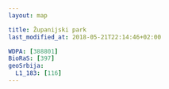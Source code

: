 ```yaml
---
layout: map

title: Županijski park
last_modified_at: 2018-05-21T22:14:46+02:00

WDPA: [388801]
BioRaS: [397]
geoSrbija:
  L1_183: [116]
---
```

